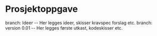 Prosjektoppgave
===============
branch: Ideer -- Her legges ideer, skisser kravspec forslag etc.
branch: version 0.01 -- Her legges første utkast, kodeskisser etc.
